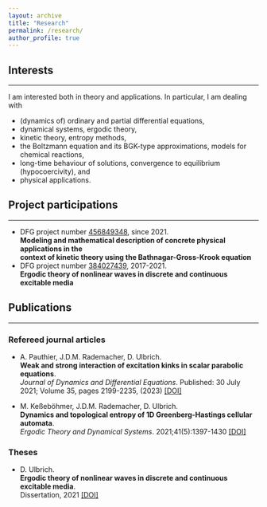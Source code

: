 ```yaml
---
layout: archive
title: "Research"
permalink: /research/
author_profile: true
---
```




           
## Interests
---
I am interested both in theory and applications. In particular, I am dealing with
<ul>
<li>(dynamics of) ordinary and partial differential equations,</li>
<li>dynamical systems, ergodic theory,</li>
<li>kinetic theory, entropy methods,</li>
<li>the Boltzmann equation and its BGK-type approximations, models for chemical reactions,</li>
<li>long-time behaviour of solutions, convergence to equilibrium (hypocoercivity), and</li>
<li>physical applications.</li>
</ul>

## Project participations
---
- DFG project number [456849348](https://gepris.dfg.de/gepris/projekt/456849348?language=en), since 2021.<br>
**Modeling and mathematical description of concrete physical applications in the <br>
 context of kinetic theory using the Bathnagar-Gross-Krook equation**
- DFG project number [384027439](https://gepris.dfg.de/gepris/projekt/384027439?language=en&selectedSubTab=2), 2017-2021.<br>
**Ergodic theory of nonlinear waves in discrete and continuous excitable media** 
 

## Publications
---
### Refereed journal articles

- A. Pauthier, J.D.M. Rademacher, D. Ulbrich.<br>
**Weak and strong interaction of excitation kinks in scalar parabolic equations**.<br>
*Journal of Dynamics and Differential Equations*. Published: 30 July 2021; Volume 35, pages 2199-2235, (2023) [[DOI]](https://doi.org/10.1007/s10884-021-10040-2)

 - M. Keßeböhmer, J.D.M. Rademacher, D. Ulbrich.<br>
**Dynamics and topological entropy of 1D Greenberg-Hastings cellular automata**.<br>
*Ergodic Theory and Dynamical Systems*. 2021;41(5):1397-1430 [[DOI]](https://doi.org/10.1017/etds.2020.18)

### Theses

 - D. Ulbrich.<br>
**Ergodic theory of nonlinear waves in discrete and continuous excitable media**.<br>
Dissertation, 2021 [[DOI]](https://media.suub.uni-bremen.de/handle/elib/5257) 



